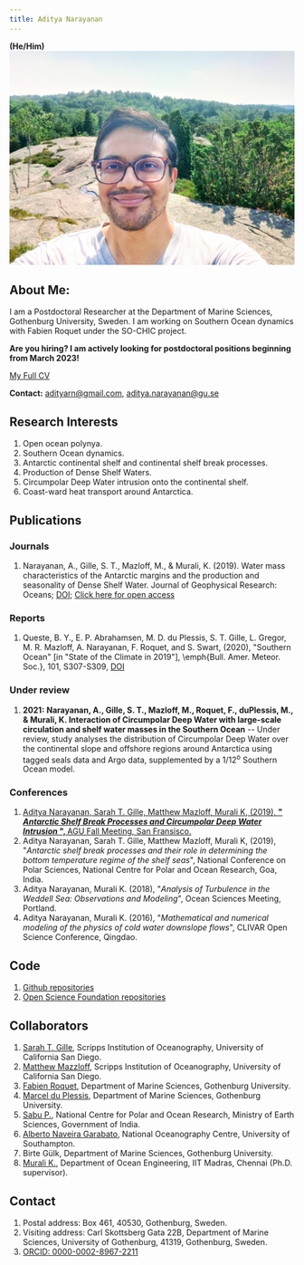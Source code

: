 ```yaml
---
title: Aditya Narayanan
---
```

**(He/Him)**
<img src="./Images/profile3.jpg" class="img-profile"/>


## About Me:

I am a Postdoctoral Researcher at the Department of Marine Sciences, Gothenburg University, Sweden. I am working on Southern Ocean dynamics with Fabien Roquet under the SO-CHIC project. 

**Are you hiring? I am actively looking for postdoctoral positions beginning from March 2023!**

[My Full CV](https://raw.githubusercontent.com/adityarn/CV/master/CV.pdf)

**Contact:** adityarn@gmail.com, aditya.narayanan@gu.se

## Research Interests

1. Open ocean polynya.
1. Southern Ocean dynamics.
1. Antarctic continental shelf and continental shelf break processes.
1. Production of Dense Shelf Waters. 
1. Circumpolar Deep Water intrusion onto the continental shelf.
1. Coast-ward heat transport around Antarctica.



## Publications
    
### Journals


1.  Narayanan, A., Gille, S. T., Mazloff, M., & Murali, K. (2019). Water mass characteristics of the Antarctic margins and the production and seasonality of Dense Shelf Water. Journal of Geophysical Research: Oceans; [DOI](https://doi.org/10.1029/2018JC014907); [Click here for open access](https://escholarship.org/uc/item/9fx3m2rx)


### Reports

1. Queste, B. Y., E. P. Abrahamsen, M. D. du Plessis, S. T. Gille, L. Gregor, M. R. Mazloff, A. Narayanan, F. Roquet, and S. Swart, (2020), "Southern Ocean" [in "State of the Climate in 2019"], \emph{Bull. Amer. Meteor. Soc.}, 101, S307-S309, [DOI](https://doi.org/10.1175/BAMS-D-20-0090.1)
    
### Under review

1.  **2021:** **Narayanan, A., Gille, S. T., Mazloff, M., Roquet, F., duPlessis, M., & Murali, K. Interaction of Circumpolar Deep Water with large-scale circulation and shelf water masses in the Southern Ocean** -- Under review, study analyses the distribution of Circumpolar Deep Water over the continental slope and offshore regions around Antarctica using tagged seals data and Argo data, supplemented by a 1/12<sup>o</sup> Southern Ocean model.


### Conferences

1.  [Aditya Narayanan, Sarah T. Gille, Matthew Mazloff, Murali K, (2019), <strong> "<em> Antarctic Shelf Break Processes and Circumpolar Deep Water Intrusion </em>", </strong> AGU Fall Meeting, San Fransisco.](https://agu.confex.com/agu/fm19/meetingapp.cgi/Paper/505561)
1. Aditya Narayanan, Sarah T. Gille, Matthew Mazloff, Murali K, (2019), "<em>Antarctic shelf break processes and their role in determining the bottom temperature regime of the shelf seas</em>", National Conference on Polar Sciences, National Centre for Polar and Ocean Research, Goa, India.
1. Aditya Narayanan, Murali K. (2018), "<em>Analysis of Turbulence in the Weddell Sea: Observations and Modeling</em>", Ocean Sciences Meeting, Portland.
1. Aditya Narayanan, Murali K. (2016), "<em>Mathematical and numerical modeling of the physics of cold water downslope flows</em>", CLIVAR Open Science Conference, Qingdao.



## Code

1. [Github repositories](https://github.com/adityarn)
1. [Open Science Foundation repositories](https://osf.io/gcjbk/)


## Collaborators

1. [Sarah T. Gille](http://pordlabs.ucsd.edu/sgille/), Scripps Institution of Oceanography, University of California San Diego.
1. [Matthew Mazzloff](http://scrippsscholars.ucsd.edu/mmazloff), Scripps Institution of Oceanography, University of California San Diego.
1. [Fabien Roquet](http://fabien-roquet.com/), Department of Marine Sciences, Gothenburg University.
1. [Marcel du Plessis](https://mduplessis.com/), Department of Marine Sciences, Gothenburg University.
2. [Sabu P.](https://ncpor.res.in/profiles/details/115), National Centre for Polar and Ocean Research, Ministry of Earth Sciences, Government of India.
2. [Alberto Naveira Garabato](https://orcid.org/0000-0001-6071-605X), National Oceanography Centre, University of Southampton.
3. Birte G&uuml;lk, Department of Marine Sciences, Gothenburg University.
1. [Murali K.](http://www.doe.iitm.ac.in/murali/), Department of Ocean Engineering, IIT Madras, Chennai (Ph.D. supervisor).


## Contact

1. Postal address: Box 461, 40530, Gothenburg, Sweden.
1. Visiting address: Carl Skottsberg Gata 22B, Department of Marine Sciences, University of Gothenburg, 41319, Gothenburg, Sweden.
1. [ORCID: 0000-0002-8967-2211](https://orcid.org/0000-0002-8967-2211)
